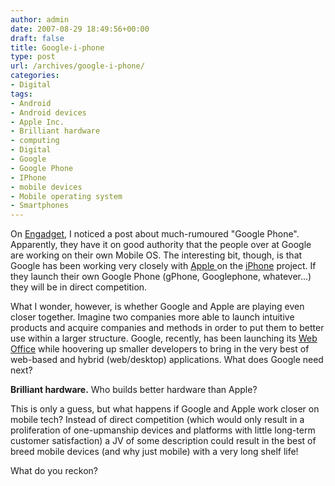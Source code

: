 ```yaml
---
author: admin
date: 2007-08-29 18:49:56+00:00
draft: false
title: Google-i-phone
type: post
url: /archives/google-i-phone/
categories:
- Digital
tags:
- Android
- Android devices
- Apple Inc.
- Brilliant hardware
- computing
- Digital
- Google
- Google Phone
- IPhone
- mobile devices
- Mobile operating system
- Smartphones
---
```


On [Engadget](http://zachbeauvais.com/wp-content/uploads/2007/08/#comments), I noticed a post about much-rumoured "Google Phone". Apparently, they have it on good authority that the people over at Google are working on their own Mobile OS. The interesting bit, though, is that Google has been working very closely with [Apple ](http://zachbeauvais.com/wp-content/uploads/2007/08/www.apple.com)on the [iPhone](http://zachbeauvais.com/wp-content/uploads/2007/08/iphone) project. If they launch their own Google Phone (gPhone, Googlephone, whatever...) they will be in direct competition.

What I wonder, however, is whether Google and Apple are playing even closer together. Imagine two companies more able to launch intuitive products and acquire companies and methods in order to put them to better use within a larger structure. Google, recently, has been launching its [Web Office](http://zachbeauvais.com/wp-content/uploads/2007/08/a) while hoovering up smaller developers to bring in the very best of web-based and hybrid (web/desktop) applications. What does Google need next?

**Brilliant hardware.** Who builds better hardware than Apple?

This is only a guess, but what happens if Google and Apple work closer on mobile tech? Instead of direct competition (which would only result in a proliferation of one-upmanship devices and platforms with little long-term customer satisfaction) a JV of some description could result in the best of breed mobile devices (and why just mobile) with a very long shelf life!

What do you reckon?
